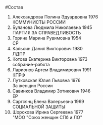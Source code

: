 #Состав
1. Александрова Полина Эдуардовна 1976   
    КОММУНИСТЫ РОССИИ
2. Буланова Людмила Николаевна 1945   
    ПАРТИЯ ЗА СПРАВЕДЛИВОСТЬ
3. Горина Марина Рувимовна 1954   
    СР
4. Кальсин Данил Викторович 1980   
    ЛДПР
5. Котова Екатерина Викторовна 1973   
    собрание-работа
6. Ларионов Артем Владимирович 1991   
    КПРФ
7. Лутковская Юлия Львовна 1976   
    За женщин России
8. Савинков Владимир Зотикович 1946   
    ЕР
9. Саргсянц Елена Валерьевна 1969   
    СОЦИАЛЬНОЙ ЗАЩИТЫ
10. Шорохова Ирина Сергеевна 1977   
    "МОО "Союз женщин СПб и ЛО"
